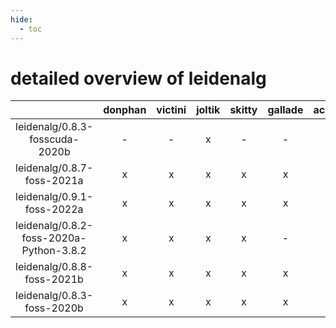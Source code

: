 ```yaml
---
hide:
  - toc
---
```


detailed overview of leidenalg
==============================

| |donphan|victini|joltik|skitty|gallade|accelgor|swalot|doduo|
| :---: | :---: | :---: | :---: | :---: | :---: | :---: | :---: | :---: |
|leidenalg/0.8.3-fosscuda-2020b|-|-|x|-|-|-|-|-|
|leidenalg/0.8.7-foss-2021a|x|x|x|x|x|x|x|x|
|leidenalg/0.9.1-foss-2022a|x|x|x|x|x|x|x|x|
|leidenalg/0.8.2-foss-2020a-Python-3.8.2|x|x|x|x|-|-|x|x|
|leidenalg/0.8.8-foss-2021b|x|x|x|x|x|x|x|x|
|leidenalg/0.8.3-foss-2020b|x|x|x|x|x|-|x|x|
